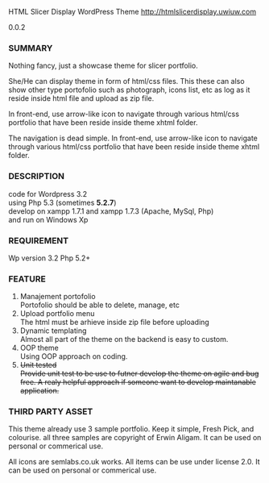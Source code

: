 HTML Slicer Display WordPress Theme http://htmlslicerdisplay.uwiuw.com

0.0.2

<h3>SUMMARY</h3>

Nothing fancy, just a showcase theme for slicer portfolio.
<p>She/He can display theme in form of html/css files. This these can also show other
    type portofolio such as photograph, icons list, etc as log as it reside inside html
    file and upload as zip file.</p>
<p> In front-end, use arrow-like icon to navigate through
    various html/css portfolio that have been reside inside theme xhtml folder.</p>

<p>The navigation is dead simple. In front-end, use arrow-like icon to navigate through
    various html/css portfolio that have been reside inside theme xhtml folder.</p>

<h3>DESCRIPTION</h3>
code for Wordpress 3.2<br/> using Php 5.3 (sometimes <strong> 5.2.7</strong>)<br/>
develop on xampp 1.7.1 and xampp 1.7.3 (Apache, MySql, Php) <br/>
and run on Windows Xp

<h3>REQUIREMENT</h3>
Wp version 3.2
Php 5.2+

<h3>FEATURE</h3>
<ol>
    <li>Manajement portofolio
        <br/>Portofolio should be able to delete, manage, etc
    </li>
    <li>Upload portfolio menu
        <br/>The html must be arhieve inside zip file before uploading
    </li>
    <li>Dynamic templating
        <br/>Almost all part of the theme on the backend is easy to custom.
    </li>
    <li>OOP theme
        <br/>Using OOP approach on coding.
    </li>
    <li><del>Unit tested
            <br/>Provide unit test to be use to futner develop the theme on agile and
            bug free. A realy helpful approach if someone want to develop maintanable
            application.</del>
    </li>
</ol>

<H3>THIRD PARTY ASSET</H3>
<p>This theme already use 3 sample portfolio. Keep it simple, Fresh Pick,
and colourise. all three samples are copyright of Erwin Aligam. It can be used
on personal or commerical use.</p>

<p>All icons are
semlabs.co.uk works. All items can be use under license 2.0. It can be used on personal
or commerical use.</p>